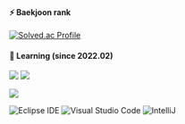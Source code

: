 
<h4>⚡ Baekjoon rank</h4>

[![Solved.ac Profile](http://mazassumnida.wtf/api/v2/generate_badge?boj=rlarltj123)](https://solved.ac/rlarltj123/)


<h4>🌱 Learning (since 2022.02)</h4>

![](https://img.shields.io/badge/Java-007396?style=plastic&logo=OpenJDK&logoColor=white")
![](https://img.shields.io/badge/Spring-6db33f?style=plastic&logo=Spring&logoColor=black")

![](https://img.shields.io/badge/MySQL-4479A1?style=plastic&logo=MySQL")

![Eclipse IDE](https://img.shields.io/badge/Eclipse%20IDE-2C2255.svg?&style=plastic&logo=Eclipse%20IDE&logoColor=white)
![Visual Studio Code](https://img.shields.io/badge/Visual%20Studio%20Code-007ACC.svg?&style=plastic&logo=Visual%20Studio%20Code&logoColor=white)
![IntelliJ](https://img.shields.io/badge/intelli%20J-000000.svg?&style=plastic&logo=IntelliJ%20IDEA&logoColor=white)
<!--
**rlarltj/rlarltj** is a ✨ _special_ ✨ repository because its `README.md` (this file) appears on your GitHub profile.

Here are some ideas to get you started:

- 🔭 I’m currently working on ...
- 🌱 I’m currently learning ...
- 👯 I’m looking to collaborate on ...
- 🤔 I’m looking for help with ...
- 💬 Ask me about ...
- 📫 How to reach me: ...
- 😄 Pronouns: ...
- ⚡ Fun fact: ...
-->
